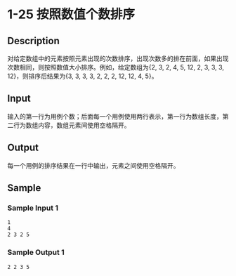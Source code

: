 # 1-25 按照数值个数排序

## Description

对给定数组中的元素按照元素出现的次数排序，出现次数多的排在前面，如果出现次数相同，则按照数值大小排序。例如，给定数组为{2, 3, 2, 4, 5, 12, 2, 3, 3, 3, 12}，则排序后结果为{3, 3, 3, 3, 2, 2, 2, 12, 12, 4, 5}。

## Input

输入的第一行为用例个数；后面每一个用例使用两行表示，第一行为数组长度，第二行为数组内容，数组元素间使用空格隔开。

## Output

每一个用例的排序结果在一行中输出，元素之间使用空格隔开。

## Sample

### Sample Input 1

~~~
1
4
2 3 2 5
~~~

### Sample Output 1

~~~
2 2 3 5
~~~